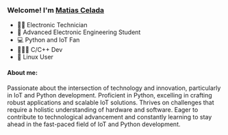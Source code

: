 ### Welcome! I'm [Matias Celada](https://www.linkedin.com/in/matiascelada/)

- 👨‍🎓 Electronic Technician
- 🏫 Advanced Electronic Engineering Student
- 💻 Python and IoT Fan
- 👨🏻‍💻 C/C++ Dev
- 🐧 Linux User

#### About me:
 Passionate about the intersection of technology and innovation, particularly in IoT and Python development. Proficient in Python, excelling in crafting robust applications and scalable IoT solutions. Thrives on challenges that require a holistic understanding of hardware and software. Eager to contribute to technological advancement and constantly learning to stay ahead in the fast-paced field of IoT and Python development.
